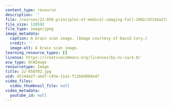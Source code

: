 ```yaml
---
content_type: resource
description: ''
file: /courses/22-058-principles-of-medical-imaging-fall-2002/d2144a27abd7c43e11a1f11b6d90da47_22-058f02.jpg
file_size: 118592
file_type: image/jpeg
image_metadata:
  caption: A brain scan image. (Image courtesy of David Cory.)
  credit: ''
  image-alt: A brain scan image.
learning_resource_types: []
license: https://creativecommons.org/licenses/by-nc-sa/4.0/
ocw_type: OCWImage
resourcetype: Image
title: 22-058f02.jpg
uid: d2144a27-abd7-c43e-11a1-f11b6d90da47
video_files:
  video_thumbnail_file: null
video_metadata:
  youtube_id: null
---
```


